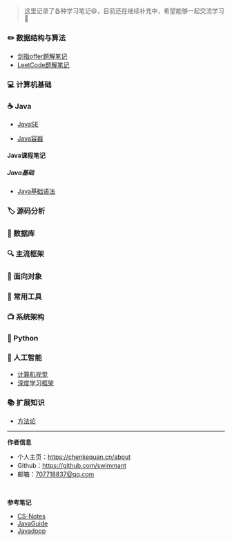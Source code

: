 > 这里记录了各种学习笔记😄，目前还在继续补充中，希望能够一起交流学习💯

### ✏️ 数据结构与算法
- [剑指offer题解笔记](剑指Offer/剑指offer.md)
- [LeetCode题解笔记](Leetcode/Leetcode题解.md)
<!-- - [排序](排序)  -->

### 💻 计算机基础
<!--
- [计算机网络](计算机网络)
- [操作系统](操作系统)
- [linux](linux)
-->

### ☕️ Java

- [JavaSE](Java/javase.md)

- [Java容器](Java/java容器.md)
<!--
- [Java I/O](javaio)
- [JavaWeb](javaweb)
- [Java多线程](java多线程)
-->
#### Java课程笔记
##### Java基础
- [Java基础语法](Java课程笔记/java基础/Day1/day01-java基础语法.md)
### 🏷️ 源码分析


### 💾 数据库
<!--
- [数据库系统原理](数据库系统原理)
- [SQL](sql)
- [MySQL](mysql)
-->
### 🔍 主流框架
<!--
- [Spring IoC](spring-ioc)
- [Spring AOP](spring-aop) 
-->

### 🎨 面向对象
<!--
- [设计模式](设计模式)
- [面向对象思想](面向对象思想.md)
-->

### 🔧 常用工具
<!--
- [Git](git)
- [正则表达式](正则表达式)
-->
### 📺  系统架构

### 🐍 Python

### 🤖 人工智能
- [计算机视觉](计算机视觉/计算机视觉.md)
- [深度学习框架](深度学习框架/深度学习框架.md)
### 📚 扩展知识
- [方法论](感悟/方法论.md)




-----

**作者信息**
* 个人主页：https://chenkequan.cn/about
* Github：https://github.com/swimmant
* 邮箱：707718837@qq.com
<br/>

**参考笔记**
- [CS-Notes](https://github.com/CyC2018/CS-Notes)
- [JavaGuide](https://github.com/Snailclimb/JavaGuide)
- [Javadoop](https://www.javadoop.com/)
